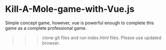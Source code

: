 # Kill-A-Mole-game-with-Vue.js
Simple concept game, however, vue is powerful enough to complete this game as a complete professional game. 
>>> clone  git files and run index.html files. 
>>> Please use updated browser.

